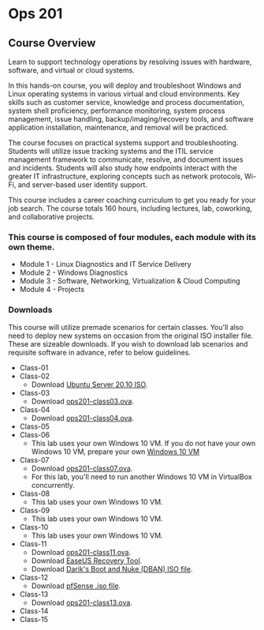 # Ops 201

## Course Overview

Learn to support technology operations by resolving issues with hardware, software, and virtual or cloud systems.

In this hands-on course, you will deploy and troubleshoot Windows and Linux operating systems in various virtual and cloud environments. Key skills such as customer service, knowledge and process documentation, system shell proficiency, performance monitoring, system process management, issue handling, backup/imaging/recovery tools, and software application installation, maintenance, and removal will be practiced.

The course focuses on practical systems support and troubleshooting. Students will utilize issue tracking systems and the ITIL service management framework to communicate, resolve, and document issues and incidents. Students will also study how endpoints interact with the greater IT infrastructure, exploring concepts such as network protocols, Wi-Fi, and server-based user identity support.

This course includes a career coaching curriculum to get you ready for your job search. The course totals 160 hours, including lectures, lab, coworking, and collaborative projects.

### This course is composed of four modules, each module with its own theme.

- Module 1 - Linux Diagnostics and IT Service Delivery
- Module 2 - Windows Diagnostics
- Module 3 - Software, Networking, Virtualization & Cloud Computing
- Module 4 - Projects

### Downloads

This course will utilize premade scenarios for certain classes. You'll also need to deploy new systems on occasion from the original ISO installer file. These are sizeable downloads. If you wish to download lab scenarios and requisite software in advance, refer to below guidelines.

- Class-01
- Class-02 
  - Download [Ubuntu Server 20.10 ISO](http://www.releases.ubuntu.com/20.10/).
- Class-03
  - Download [ops201-class03.ova](https://www.icloud.com/iclouddrive/0NgmyUTn23xH5L6L0cGBzCklw#ops201-class03).
- Class-04
  - Download [ops201-class04.ova](https://www.icloud.com/iclouddrive/0mUDzBeoSUSyY3eS-bOEzmwug#ops201-class04).
- Class-05
- Class-06
  - This lab uses your own Windows 10 VM. If you do not have your own Windows 10 VM, prepare your own [Windows 10 VM](https://www.microsoft.com/en-us/software-download/windows10)
- Class-07
  - Download [ops201-class07.ova](https://www.icloud.com/iclouddrive/0-255cRmk5OwtHE3R1JuyFNcQ#ops201-class06).
  - For this lab, you'll need to run another Windows 10 VM in VirtualBox concurrently.
- Class-08
  - This lab uses your own Windows 10 VM.
- Class-09
  - This lab uses your own Windows 10 VM.
- Class-10
  - This lab uses your own Windows 10 VM.
- Class-11
  - Download [ops201-class11.ova](https://www.icloud.com/iclouddrive/04vOcRhmbHyt7hiCuSLkx0tLg#ops201-class10).
  - Download [EaseUS Recovery Tool](https://www.easeus.com/datarecoverywizard/free-data-recovery-software.htm).
  - Download [Darik's Boot and Nuke (DBAN) ISO file](https://sourceforge.net/projects/dban/files/dban/dban-2.3.0/dban-2.3.0_i586.iso/download).
- Class-12
  - Download [pfSense .iso file](https://www.pfsense.org/download/).
- Class-13
  - Download [ops201-class13.ova](https://www.icloud.com/iclouddrive/0FhZ5c8V_B5ewgqJZfkp2e-DQ#ops201-class12).
- Class-14
- Class-15
